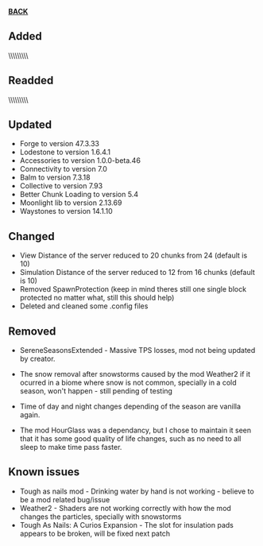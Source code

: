 [**BACK**](https://xemrael.github.io/Chaotic-Pack/Changelogs.html)

## Added
\\\\\\\\\\\\\\\\\\


## Readded
\\\\\\\\\\\\\\\\\\


## Updated

- Forge to version 47.3.33
- Lodestone to version 1.6.4.1
- Accessories to version 1.0.0-beta.46
- Connectivity to version 7.0
- Balm to version 7.3.18
- Collective to version 7.93
- Better Chunk Loading to version 5.4
- Moonlight lib to version 2.13.69
- Waystones to version 14.1.10


## Changed

- View Distance of the server reduced to 20 chunks from 24 (default is 10)
- Simulation Distance of the server reduced to 12 from 16 chunks (default is 10)
- Removed SpawnProtection (keep in mind theres still one single block protected no matter what, still this should help)
- Deleted and cleaned some .config files


## Removed

- SereneSeasonsExtended - Massive TPS losses, mod not being updated by creator.
- The snow removal after snowstorms caused by the mod Weather2 if it ocurred in a biome where snow is not common, specially in a cold season, won't happen - still pending of testing
- Time of day and night changes depending of the season are vanilla again.

- The mod HourGlass was a dependancy, but I chose to maintain it seen that it has some good quality of life changes, such as no need to all sleep to make time pass faster.


## Known issues

- Tough as nails mod - Drinking water by hand is not working - believe to be a mod related bug/issue
- Weather2 - Shaders are not working correctly with how the mod changes the particles, specially with snowstorms
- Tough As Nails: A Curios Expansion - The slot for insulation pads appears to be broken, will be fixed next patch
